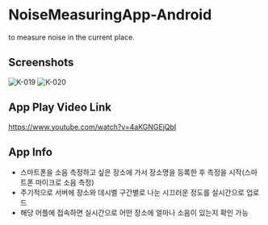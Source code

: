 # NoiseMeasuringApp-Android
to measure noise in the current place.

Screenshots
---------------------------------------------------
![K-019](https://user-images.githubusercontent.com/54348567/68067169-7f9dbe00-fd86-11e9-87a5-c7ec3021e362.png)
![K-020](https://user-images.githubusercontent.com/54348567/68067170-80365480-fd86-11e9-953c-200bccb759b2.png)
<br>

App Play Video Link
---------------------------
https://www.youtube.com/watch?v=4aKGNGEjQbI
<br>

App Info
------------------------------------------------------
- 스마트폰을 소음 측정하고 싶은 장소에 가서 장소명을 등록한 후 측정을 시작(스마트폰 마이크로 소음 측정) <br>
- 주기적으로 서버에 장소와 데시벨 구간별로 나눈 시끄러운 정도를 실시간으로 업로드 <br>
- 해당 어플에 접속하면 실시간으로 어떤 장소에 얼마나 소음이 있는지 확인 가능 <br>
